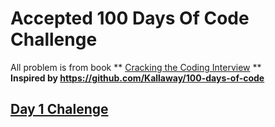 # Accepted 100 Days Of Code Challenge  
All problem is from book ** [Cracking the Coding Interview](https://www.amazon.com/Cracking-Coding-Interview-Programming-Questions/dp/098478280X) **  
**Inspired by https://github.com/Kallaway/100-days-of-code**

## [Day 1 Chalenge](https://github.com/ranjeet-floyd/100DaysOfCodeChallenge/blob/master/src/main/java/codechallenge/day1/C1_Solution_2_4.java)

